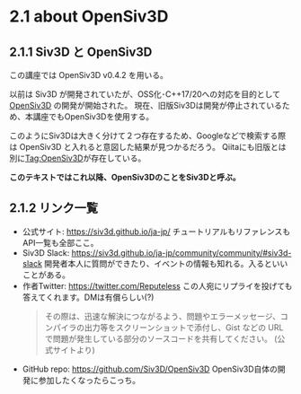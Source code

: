 # 2.1 about OpenSiv3D

## 2.1.1 Siv3D と OpenSiv3D

この講座では OpenSiv3D v0.4.2 を用いる。

以前は Siv3D が開発されていたが、OSS化･C++17/20への対応を目的として [OpenSiv3D](https://github.com/Siv3D/OpenSiv3D) の開発が開始された。
現在、旧版Siv3Dは開発が停止されているため、本講座でもOpenSiv3Dを使用する。

このようにSiv3Dは大きく分けて２つ存在するため、Googleなどで検索する際は OpenSiv3D と入れると意図した結果が見つかるだろう。
Qiitaにも旧版とは別に[Tag:OpenSiv3D](https://qiita.com/tags/opensiv3d)が存在している。

**このテキストではこれ以降、OpenSiv3DのことをSiv3Dと呼ぶ。**

## 2.1.2 リンク一覧

- 公式サイト: https://siv3d.github.io/ja-jp/
  チュートリアルもリファレンスもAPI一覧も全部ここ。
- Siv3D Slack: https://siv3d.github.io/ja-jp/community/community/#siv3d-slack
  開発者本人に質問ができたり、イベントの情報も知れる。入るといいことがある。
- 作者Twitter: https://twitter.com/Reputeless
  この人宛にリプライを投げても答えてくれます。DMは有償らしい(?)
  > その際は、迅速な解決につながるよう、問題やエラーメッセージ、コンパイラの出力等をスクリーンショットで添付し、Gist などの URL で問題が発生している部分のソースコードを共有してください。
	> (公式サイトより)
- GitHub repo: https://github.com/Siv3D/OpenSiv3D
  OpenSiv3D自体の開発に参加したくなったらこっち。
